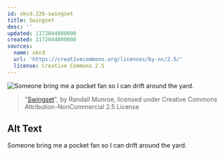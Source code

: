 ```yaml
---
id: xkcd.226-swingset
title: Swingset
desc: ''
updated: 1172044800000
created: 1172044800000
sources:
  name: xkcd
  url: 'https://creativecommons.org/licenses/by-nc/2.5/'
  license: Creative Commons 2.5
---
```

![Someone bring me a pocket fan so I can drift around the yard.](https://imgs.xkcd.com/comics/swingset.png)
> "[Swingset](https://xkcd.com/226/)", by Randall Munroe, licensed under Creative Commons Attribution-NonCommercial 2.5 License

## Alt Text
Someone bring me a pocket fan so I can drift around the yard.
